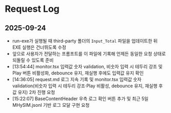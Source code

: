 # Request Log

## 2025-09-24
- run-exe가 실행될 때 third-party 폴더의 `Input_Total` 파일을 업데이트한 뒤 EXE 실행은 건너뛰도록 수정
- 앞으로 사용자가 전달하는 프롬프트를 이 파일에 기록해 언제든 동일한 요청 상태로 되돌릴 수 있도록 준비
- [13:54:44] monitor.tsx 입력값 숫자 validation, 비숫자 입력 시 테두리 강조 및 Play 버튼 비활성화, debounce 유지, 재실행 후에도 입력값 유지 확인
- [14:36:05] request.md 로그 지속 기록 및 monitor.tsx 입력값 숫자 validation(비숫자 입력 시 테두리 강조·Play 비활성, debounce 유지, 재실행 후 값 유지) 2차 진행 요청
- [15:22:07] BaseContentHeader 우측 로그 확인 버튼 추가 및 최근 5일 MHySIM.jsonl 기반 로그 모달 구현 요청
